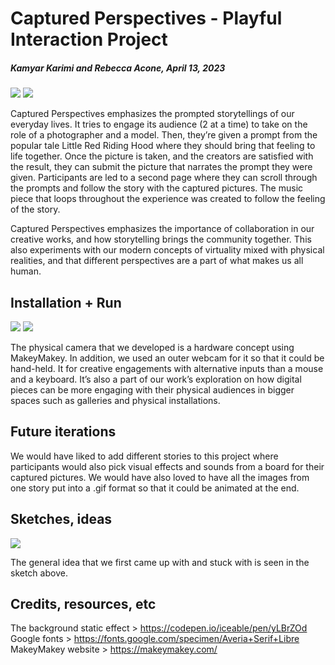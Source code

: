 # Captured Perspectives - Playful Interaction Project

##### Kamyar Karimi and Rebecca Acone, April 13, 2023

![](sc1.png)
![](sc2.png)

Captured Perspectives emphasizes the prompted storytellings of our everyday lives. It tries to engage its audience (2 at a time) to take on the role of a photographer and a model. Then, they’re given a prompt from the popular tale Little Red Riding Hood where they should bring that feeling to life together. Once the picture is taken, and the creators are satisfied with the result, they can submit the picture that narrates the prompt they were given. Participants are led to a second page where they can scroll through the prompts and follow the story with the captured pictures. The music piece that loops throughout the experience was created to follow the feeling of the story.

Captured Perspectives emphasizes the importance of collaboration in our creative works, and how storytelling brings the community together. This also experiments with our modern concepts of virtuality mixed with physical realities, and that different perspectives are a part of what makes us all human.

## Installation + Run

![](sc4.png)
![](sc5.png)

The physical camera that we developed is a hardware concept using MakeyMakey. In addition, we used an outer webcam for it so that it could be hand-held. It for creative engagements with alternative inputs than a mouse and a keyboard. It’s also a part of our work’s exploration on how digital pieces can be more engaging with their physical audiences in bigger spaces such as galleries and physical installations.

## Future iterations

We would have liked to add different stories to this project where participants would also pick visual effects and sounds from a board for their captured pictures. We would have also loved to have all the images from one story put into a .gif format so that it could be animated at the end.

## Sketches, ideas

![](sc3.png)

The general idea that we first came up with and stuck with is seen in the sketch above.

## Credits, resources, etc

The background static effect > https://codepen.io/iceable/pen/yLBrZOd
Google fonts > https://fonts.google.com/specimen/Averia+Serif+Libre
MakeyMakey website > https://makeymakey.com/
